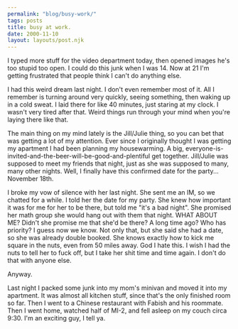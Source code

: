 ```yaml
---
permalink: "blog/busy-work/"
tags: posts
title: busy at work.
date: 2000-11-10
layout: layouts/post.njk
---
```


I typed more stuff for the video department today, then opened images he's too stupid too open. I could do this junk when I was 14. Now at 21 I'm getting frustrated that people think I can't do anything else.

I had this weird dream last night. I don't even remember most of it. All I remember is turning around very quickly, seeing something, then waking up in a cold sweat. I laid there for like 40 minutes, just staring at my clock. I wasn't very tired after that. Weird things run through your mind when you're laying there like that. 

The main thing on my mind lately is the Jill/Julie thing, so you can bet that was getting a lot of my attention. Ever since I originally thought I was getting my apartment I had been planning my housewarming. A big, everyone-is-invited-and-the-beer-will-be-good-and-plentiful get together. Jill/Julie was supposed to meet my friends that night, just as she was supposed to many, many other nights. Well, I finally have this confirmed date for the party... November 18th.

I broke my vow of silence with her last night. She sent me an IM, so we chatted for a while. I told her the date for my party. She knew how important it was for me for her to be there, but told me "it's a bad night". She promised her math group she would hang out with them that night. WHAT ABOUT ME? Didn't she promise me that she'd be there? A long time ago? Who has priority? I guess now we know. Not only that, but she said she had a date, so she was already double booked. She knows exactly how to kick me square in the nuts, even from 50 miles away. God I hate this. I wish I had the nuts to tell her to fuck off, but I take her shit time and time again. I don't do that with anyone else. 

Anyway.

Last night I packed some junk into my mom's minivan and moved it into my apartment. It was almost all kitchen stuff, since that's the only finished room so far. Then I went to a Chinese restaurant with Fabish and his roommate. Then I went home, watched half of MI-2, and fell asleep on my couch circa 9:30. I'm an exciting guy, I tell ya.